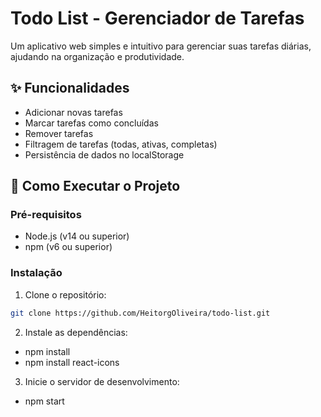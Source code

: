# Todo List - Gerenciador de Tarefas 

Um aplicativo web simples e intuitivo para gerenciar suas tarefas diárias, ajudando na organização e produtividade.

## ✨ Funcionalidades

- Adicionar novas tarefas
- Marcar tarefas como concluídas
- Remover tarefas
- Filtragem de tarefas (todas, ativas, completas)
- Persistência de dados no localStorage

## 🚀 Como Executar o Projeto

### Pré-requisitos
- Node.js (v14 ou superior)
- npm (v6 ou superior)

### Instalação

1. Clone o repositório:
```bash
git clone https://github.com/HeitorgOliveira/todo-list.git
```
2. Instale as dependências:
- npm install
- npm install react-icons

3. Inicie o servidor de desenvolvimento:
- npm start



